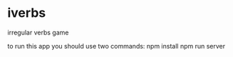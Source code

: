 # iverbs
irregular verbs game


to run this app you should use two commands:
    npm install
    npm run server